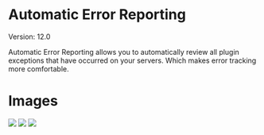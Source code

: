 # Automatic Error Reporting
Version: 12.0

Automatic Error Reporting allows you to automatically review all plugin exceptions that have occurred on your servers.
Which makes error tracking more comfortable.

# Images
![](https://i.imgur.com/HhVpHxa.png)
![](https://i.imgur.com/cqAREf8.png)
![](https://i.imgur.com/HW4TML3.gif)
